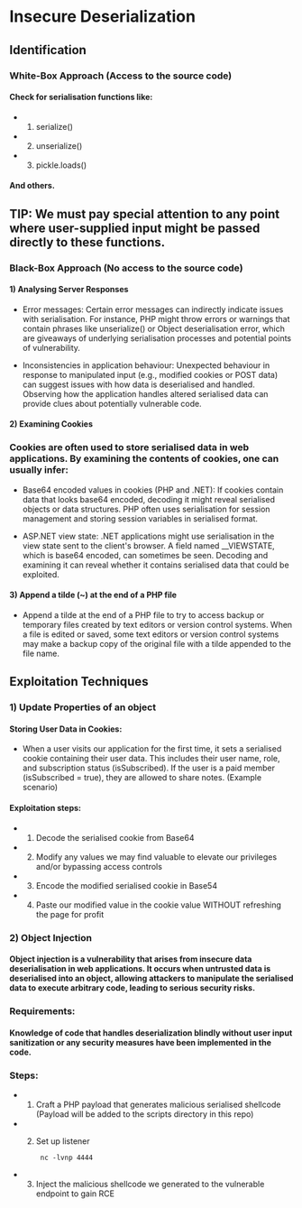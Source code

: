 # Insecure Deserialization

## Identification

### White-Box Approach (Access to the source code)

#### Check for serialisation functions like:

 - 1) serialize()
   
 - 2) unserialize() 
  
 - 3) pickle.loads()
  
#### And others.

## TIP:  We must pay special attention to any point where user-supplied input might be passed directly to these functions.

### Black-Box Approach (No access to the source code)

#### 1) Analysing Server Responses

 - Error messages: Certain error messages can indirectly indicate issues with serialisation. For instance, PHP might throw errors or warnings that contain phrases like unserialize() or Object deserialisation error, which are giveaways of underlying serialisation processes and potential points of vulnerability.

 - Inconsistencies in application behaviour: Unexpected behaviour in response to manipulated input (e.g., modified cookies or POST data) can suggest issues with how data is deserialised and handled. Observing how the application handles altered serialised data can provide clues about potentially vulnerable code.

#### 2) Examining Cookies

### Cookies are often used to store serialised data in web applications. By examining the contents of cookies, one can usually infer:

 - Base64 encoded values in cookies (PHP and .NET): If cookies contain data that looks base64 encoded, decoding it might reveal serialised objects or data structures. PHP often uses serialisation for session management and storing session variables in serialised format.

 - ASP.NET view state: .NET applications might use serialisation in the view state sent to the client's browser. A field named __VIEWSTATE, which is base64 encoded, can sometimes be seen. Decoding and examining it can reveal whether it contains serialised data that could be exploited.

#### 3) Append a tilde (~) at the end of a PHP file

 - Append a tilde at the end of a PHP file to try to access backup or temporary files created by text editors or version control systems. When a file is edited or saved, some text editors or version control systems may make a backup copy of the original file with a tilde appended to the file name.

## Exploitation Techniques

### 1) Update Properties of an object

#### Storing User Data in Cookies:

 - When a user visits our application for the first time, it sets a serialised cookie containing their user data. This includes their user name, role, and subscription status (isSubscribed). If the user is a paid member (isSubscribed = true), they are allowed to share notes. (Example scenario)

#### Exploitation steps:

 - 1) Decode the serialised cookie from Base64
  
 - 2) Modify any values we may find valuable to elevate our privileges and/or bypassing access controls
  
 - 3) Encode the modified serialised cookie in Base54
  
 - 4) Paste our modified value in the cookie value WITHOUT refreshing the page for profit

### 2) Object Injection

#### Object injection is a vulnerability that arises from insecure data deserialisation in web applications. It occurs when untrusted data is deserialised into an object, allowing attackers to manipulate the serialised data to execute arbitrary code, leading to serious security risks.

### Requirements:

#### Knowledge of code that handles deserialization blindly without user input sanitization or any security measures have been implemented in the code.

### Steps:

 - 1) Craft a PHP payload that generates malicious serialised shellcode (Payload will be added to the scripts directory in this repo)
  
 - 2) Set up listener
  
           nc -lvnp 4444

 - 3) Inject the malicious shellcode we generated to the vulnerable endpoint to gain RCE      
